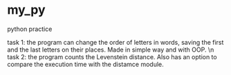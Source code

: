 # my_py
python practice

task 1: the program can change the order of letters in words, saving the first and the last letters on their places. Made in simple way and with OOP. \n
task 2: the program counts the Levenstein distance. Also has an option to compare the execution time with the distamce module.
